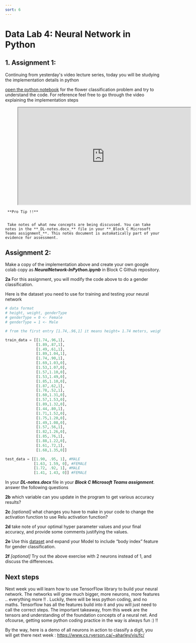 ```yaml
---
sort: 6
---
```

# Data Lab 4: Neural Network in Python

## 1. Assignment 1:
Continuing from yesterday's video lecture series, today you will be studying the implementation details in python

[open the python notebook](https://github.com/JonComo/flowers/blob/master/flowers.ipynb) for the flower classification problem and try to understand the code.
For reference feel free to go through the video explaining the implementation steps 

 <!-- blank line -->
<figure class="video_container">
<iframe width="560" height="315" src="https://www.youtube.com/embed/LSr96IZQknc"  frameborder="1"></iframe>
</figure>
<!-- blank line -->

```tip
 **Pro Tip !!**
 
 
 Take notes of what new concepts are being discussed. You can take notes in the **_DL-notes.docx_** file in your **_Block C Microsoft Teams assignment_**. This notes document is automatically part of your evidence for assessment.
```

## Assignment 2:

Make a copy of the implementation above and create your own google colab copy as _**NeuralNetwork-InPython.ipynb**_ in Block C Github repository.

__2a__  For this assignment, you will modify the code above to do a gender classification. 

Here is the dataset you need to use for training and testing your neural network

```python
# data format 
# height, weight, genderType
# genderType = 0 <- Female
# genderType = 1 <- Male

# from the first entry [1.74,.96,1] it means height= 1.74 meters, weight= 96 kgs, Male

train_data = [[1.74,.96,1],
              [1.89,.87,1],
              [1.49,.61,1],
              [1.89,1.04,1],
              [1.74,.90,1],
              [1.69,1.03,0],
              [1.53,1.07,0],
              [1.57,1.10,0],
              [1.53,1.49,0],
              [1.85,1.10,0],
              [1.87,.62,1],
              [1.78,.52,1],
              [1.60,1.31,0],
              [1.57,1.53,0],
              [1.89,1.32,0],
              [1.44,.80,1],
              [1.71,1.52,0],
              [1.75,1.20,0],
              [1.49,1.08,0],
              [1.57,.56,1],
              [1.82,1.26,0],
              [1.85,.76,1],
              [1.88,1.22,0],
              [1.61,.72,1],
              [1.68,1.35,0]]

test_data = [[1.90, .95, 1], #MALE
             [1.63, 1.59, 0], #FEMALE
             [1.72, .92, 1], #MALE
             [1.41, 1.43, 0]] #FEMALE

```

In your **_DL-notes.docx_** file in your **_Block C Microsoft Teams assignment_**. answer the following questions

__2b__ which variable can you update in the program to get various accuracy results?

__2c__ _[optional]_ what changes you have to make in your code to change the activation function to use Relu activation function?

__2d__ take note of your optimal hyper parameter values and your final accuracy, and provide some comments justifying the values.

__2e__ Use this [dataset](https://www.kaggle.com/yersever/500-person-gender-height-weight-bodymassindex) and expand your Model to include “body index” feature for gender classification.

__2f__ _[optional]_ Try out the above exercise with 2 neurons instead of 1, and discuss the differences.



## Next steps
Next week you will learn how to use TensorFlow library to build your neural network. The networks will grow much bigger, more neurons, more features .. everything more !! . Luckily, there will be less python coding, and no maths. Tensorflow has all the features build into it and you will just need to call the correct steps. The important takeaway, from this week are the tensors and understanding of the foundation concepts of a neural net. And ofcourse, getting some python coding practice in the way is always fun :) !!   

By the way, here is a demo of all neurons in action to classify a digit, you will get there next week : https://www.cs.ryerson.ca/~aharley/vis/fc/



